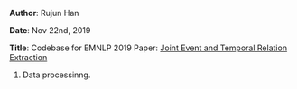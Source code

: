 **Author**: Rujun Han

**Date**: Nov 22nd, 2019

**Title**: Codebase for EMNLP 2019 Paper: [Joint Event and Temporal Relation Extraction](https://www.aclweb.org/anthology/D19-1041.pdf) 

1. Data processinng.

